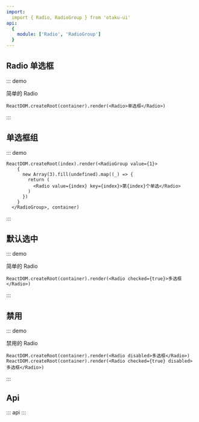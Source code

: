 ```yaml
---
import: 
  import { Radio, RadioGroup } from 'otaku-ui'
api:
  {
    module: ['Radio', 'RadioGroup']
  }
---
```


## Radio 单选框

::: demo

简单的 Radio

```tsx
ReactDOM.createRoot(container).render(<Radio>单选框</Radio>)
```
:::

## 单选框组

::: demo

```tsx
ReactDOM.createRoot(index).render(<RadioGroup value={1}>
    {
      new Array(3).fill(undefined).map((_) => {
        return (
          <Radio value={index} key={index}>第{index}个单选</Radio>
        )
      })
    }
  </RadioGroup>, container)
```
:::


## 默认选中

::: demo

简单的 Radio

```tsx
ReactDOM.createRoot(container).render(<Radio checked={true}>多选框</Radio>)
```
:::

## 禁用

::: demo

禁用的 Radio

```tsx
ReactDOM.createRoot(container).render(<Radio disabled>多选框</Radio>)
ReactDOM.createRoot(container).render(<Radio checked={true} disabled>多选框</Radio>)
```
:::




## Api

::: api
:::